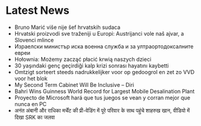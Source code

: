 # Latest News
-  Bruno Marić više nije šef hrvatskih sudaca
-  Hrvatski proizvodi sve traženiji u Europi: Austrijanci vole naš ajvar, a Slovenci mlince
-  Израелски министър иска военна служба и за ултраортодоксалните евреи
-  Hołownia: Możemy zacząć płacić krwią naszych dzieci
-  30 yaşındaki genç geçirdiği kalp krizi sonrası hayatını kaybetti
-  Omtzigt sorteert steeds nadrukkelijker voor op gedoogrol en zet zo VVD voor het blok
-  My Second Term Cabinet Will Be Inclusive – Diri
-  Bahri Wins Guinness World Record for Largest Mobile Desalination Plant
-  Proyecto de Microsoft hará que tus juegos se vean y corran mejor que nunca en PC
-  अनंत अंबानी और राधिका मर्चेंट की प्री-वेडिंग में पूरे परिवार के साथ पहुंचे शाहरुख खान, वीडियो में दिखा SRK का जलवा
